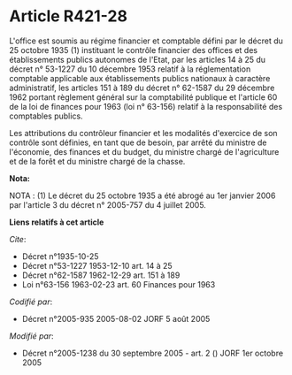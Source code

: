 # Article R421-28

L'office est soumis au régime financier et comptable défini par le décret du 25 octobre 1935 (1) instituant le contrôle
financier des offices et des établissements publics autonomes de l'Etat, par les articles 14 à 25 du décret n° 53-1227 du 10
décembre 1953 relatif à la réglementation comptable applicable aux établissements publics nationaux à caractère
administratif, les articles 151 à 189 du décret n° 62-1587 du 29 décembre 1962 portant règlement général sur la comptabilité
publique et l'article 60 de la loi de finances pour 1963 (loi n° 63-156) relatif à la responsabilité des comptables publics.

Les attributions du contrôleur financier et les modalités d'exercice de son contrôle sont définies, en tant que de besoin,
par arrêté du ministre de l'économie, des finances et du budget, du ministre chargé de l'agriculture et de la forêt et du
ministre chargé de la chasse.

**Nota:**

NOTA : (1) Le décret du 25 octobre 1935 a été abrogé au 1er janvier 2006 par l'article 3 du décret n° 2005-757 du 4 juillet
2005.

**Liens relatifs à cet article**

_Cite_:

  - Décret n°1935-10-25
  - Décret n°53-1227 1953-12-10 art. 14 à 25
  - Décret n°62-1587 1962-12-29 art. 151 à 189
  - Loi n°63-156 1963-02-23 art. 60 Finances pour 1963

_Codifié par_:

  - Décret n°2005-935 2005-08-02 JORF 5 août 2005

_Modifié par_:

  - Décret n°2005-1238 du 30 septembre 2005 - art. 2 () JORF 1er octobre 2005
